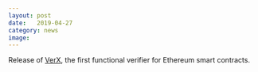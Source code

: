 ```yaml
---
layout: post
date:   2019-04-27
category: news
image: 
---
```


Release of [VerX](https://verx.ch), the first functional verifier for Ethereum smart contracts.
